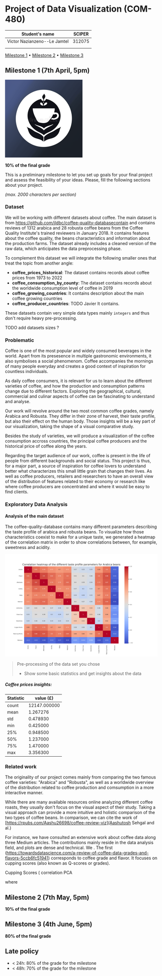 # Project of Data Visualization (COM-480)

| Student's name | SCIPER |
| -------------- | ------ |
| Victor Nazianzeno--Le Jamtel|312075 |
| | |
| | |

[Milestone 1](#milestone-1) • [Milestone 2](#milestone-2) • [Milestone 3](#milestone-3)

## Milestone 1 (7th April, 5pm)

![](https://github.com/com-480-data-visualization/project-2023-vireal/blob/master/imgs/ai_generated_logo.png)

**10% of the final grade**

This is a preliminary milestone to let you set up goals for your final project and assess the feasibility of your ideas.
Please, fill the following sections about your project.

*(max. 2000 characters per section)*

### Dataset

We will be working with different datasets about coffee. The main dataset is from https://github.com/jldbc/coffee-quality-databasecontain and contains reviews of 1312 arabica and 28 robusta coffee beans from the Coffee Quality Institute's trained reviewers in January 2018. It contains features about the coffee quality, the beans characteristics and information about the production farms. The dataset already includes a cleaned version of the raw data, which anticipates the data preprocessing phase. 

To complement this dataset we will integrate the following smaller ones that treat the topic from another angle:
- **coffee_prices_historical**: 
The dataset contains records about coffee prices from 1973 to 2022
- **coffee_consumption_by_county**:
The dataset contains records about the worldwide consumption level of coffee in 2019
- **coffee_growing_countries**:
It contains description about the main coffee growing countries
- **coffee_producer_countries**: TODO Javier
It contains.

These datasets contain very simple data types mainly `integers` and thus don't require heavy pre-processing.

TODO add datasets sizes ?

### Problematic

Coffee is one of the most popular and widely consumed beverages in the world. Apart from its presesence in multiple gastronomic environments, it also symbolises a social phenomenom. Coffee accompanies the mornings of many people everyday and creates a good context of inspiration for countless individuals.

As daily coffee consumers, it is relevant for us to learn about the different varieties of coffee, and how the production and consumption patterns change due to different factors. Exploring the geographical, cultural, commercial and culinar aspects of coffee can be fascinating to understand and analyse.

Our work will revolve around the two most common coffee grades, namely Arabica and Robusta. They differ in their zone of harvest, their taste profile, but also their effect on the human body. Those insights will be a key part of our visualization, taking the shape of a visual comparative study.

Besides the study of varieties, we will produce a visualization of the coffee consumption accross countries, the principal coffee producers and the historical price of coffee along the years.

Regarding the target audience of our work, coffee is present in the life of people from different backgrounds and social status. This project is thus, for a major part, a source of inspiration for coffee lovers to understand better what characterizes this small little grain that changes their lives. As well as coffee producers, retailers and researchers to have an overall view of the distribution of features related to their economy or research like where coffee producers are concentrated and where it would be easy to find clients.


### Exploratory Data Analysis

#### Analysis of the main dataset

The coffee-quality-database contains many different parameters describing the taste profile of arabica and robusta beans. To visualize how those characteristics coexist to make for a unique taste, we generated a heatmap of the correlation matrix in order to show correlations between, for example, sweetness and acidity.

![](https://github.com/com-480-data-visualization/project-2023-vireal/blob/master/imgs/taste_profile_heatmap.png)


> Pre-processing of the data set you chose
> - Show some basic statistics and get insights about the data
##### Coffee prices insights:
| Statistic | value (£) |
| -------------- | ------ |
| count | 12147.000000 |
| mean | 1.267276 |
| std | 0.478930 |
| min | 0.425000 |
| 25% | 0.948500 |
| 50% | 1.237000 |
| 75% | 1.470000 |
| max | 3.356300 |

### Related work

The originality of our project comes mainly from comparing the two famous coffee varieties: "Arabica" and "Robusta", as well as a worldwide overview of the distribution related to coffee production and comsumption in a more interactive manner.

While there are many available resources online analyzing different coffee roasts, they usually don't focus on the visual aspect of their study. 
Taking a visual approach can provide a more intuitive and holistic comparison of the two types of coffee beans.
In comparison, we can cite the work of
[https://rpubs.com/Aashu26698/coffee-review-viz](Aashutosh Sehgal and al.)

For instance, we have consulted an extensive work about coffee data along three Medium articles. The contributions mainly reside in the data analysis field, and plots are dense and technical. We . The first (https://towardsdatascience.com/a-review-of-coffee-data-grades-and-flavors-5ccb6fc51941) corresponds to coffee grade and flavor. It focuses on cupping scores (also known as Q-scores or grades). 

 Cupping Scores (
 correlation
 PCA
 


where 
 



## Milestone 2 (7th May, 5pm)

**10% of the final grade**


## Milestone 3 (4th June, 5pm)

**80% of the final grade**


## Late policy

- < 24h: 80% of the grade for the milestone
- < 48h: 70% of the grade for the milestone

